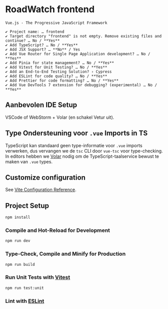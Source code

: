 # RoadWatch frontend
```
Vue.js - The Progressive JavaScript Framework

✔ Project name: … frontend
✔ Target directory "frontend" is not empty. Remove existing files and continue? … No / **Yes**
✔ Add TypeScript? … No / **Yes**
✔ Add JSX Support? … **No** / Yes
✔ Add Vue Router for Single Page Application development? … No / **Yes**
✔ Add Pinia for state management? … No / **Yes**
✔ Add Vitest for Unit Testing? … No / **Yes**
✔ Add an End-to-End Testing Solution? › Cypress
✔ Add ESLint for code quality? … No / **Yes**
✔ Add Prettier for code formatting? … No / **Yes**
✔ Add Vue DevTools 7 extension for debugging? (experimental) … No / **Yes**
```

## Aanbevolen IDE Setup

VSCode of WebStorm + Volar (en schakel Vetur uit).

## Type Ondersteuning voor `.vue` Imports in TS

TypeScript kan standaard geen type-informatie voor `.vue` imports verwerken, dus vervangen we de `tsc` CLI door `vue-tsc` voor type-checking. In editors hebben we [Volar](https://marketplace.visualstudio.com/items?itemName=Vue.volar) nodig om de TypeScript-taalservice bewust te maken van `.vue` types.

## Customize configuration

See [Vite Configuration Reference](https://vitejs.dev/config/).

## Project Setup

```sh
npm install
```

### Compile and Hot-Reload for Development

```sh
npm run dev
```

### Type-Check, Compile and Minify for Production

```sh
npm run build
```

### Run Unit Tests with [Vitest](https://vitest.dev/)

```sh
npm run test:unit
```

### Lint with [ESLint](https://eslint.org/)